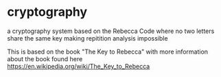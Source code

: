 # cryptography
a cryptography system based on the Rebecca Code where no two letters share the same key making repitition analysis impossible

This is based on the book "The Key to Rebecca" with more information about the book found here https://en.wikipedia.org/wiki/The_Key_to_Rebecca

